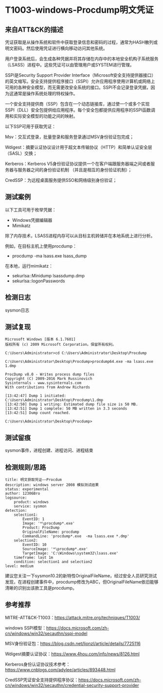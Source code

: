 # T1003-windows-Procdump明文凭证

## 来自ATT&CK的描述

凭证获取是从操作系统和软件中获取登录信息和密码的过程，通常为HASH散列或明文密码。然后使用凭证进行横向移动访问其他系统。

用户登录系统后，会生成各种凭据并将其存储在内存中的本地安全机构子系统服务（LSASS）进程中。这些凭证可以由管理用户或SYSTEM进行管理。

SSPI是Security Support Provider Interface（Microsoft安全支持提供器接口）的英文缩写。安全支持提供程序接口（SSPI）允许应用程序使用计算机或网络上可用的各种安全模型，而无需更改安全系统的接口。SSPI不会记录登录凭据，因为这通常是操作系统处理的特权操作。

一个安全支持提供商（SSP）包含在一个动态链接库，通过使一个或多个实现SSPI（DLL）安全包提供给应用程序。每个安全包都提供应用程序的SSPI函数调用和实际安全模型的功能之间的映射。

以下SSP可用于获取凭证：

Msv：交互式登录，批量登录和服务登录通过MSV身份验证包完成；

Wdigest：摘要认证协议设计用于超文本传输协议（HTTP）和简单认证安全层（SASL）交换；

Kerberos：Kerberos V5身份验证协议提供一个在客户端跟服务器端之间或者服务器与服务器之间的身份验证机制 （并且是相互的身份验证机制）；

CredSSP：为远程桌面服务提供SSO和网络级别身份验证；

## 测试案例

以下工具可用于枚举凭据：

- Windows凭据编辑器
- Mimikatz

除了内存技术，LSASS进程内存可以从目标主机转储并在本地系统上进行分析。

例如，在目标主机上使用procdump：

- procdump -ma lsass.exe lsass_dump

在本地，运行mimikatz：

- sekurlsa::Minidump lsassdump.dmp
- sekurlsa::logonPasswords

## 检测日志

sysmon日志

## 测试复现

```
Microsoft Windows [版本 6.1.7601]
版权所有 (c) 2009 Microsoft Corporation。保留所有权利。

C:\Users\Administrator>cd C:\Users\Administrator\Desktop\Procdump

C:\Users\Administrator\Desktop\Procdump>procdump64.exe -ma lsass.exe 1.dmp

ProcDump v8.0 - Writes process dump files
Copyright (C) 2009-2016 Mark Russinovich
Sysinternals - www.sysinternals.com
With contributions from Andrew Richards

[13:42:47] Dump 1 initiated: C:\Users\Administrator\Desktop\Procdump\1.dmp
[13:42:50] Dump 1 writing: Estimated dump file size is 50 MB.
[13:42:51] Dump 1 complete: 50 MB written in 3.3 seconds
[13:42:51] Dump count reached.

C:\Users\Administrator\Desktop\Procdump>

```

## 测试留痕

sysmon事件，进程创建、进程访问、进程结束

## 检测规则/思路

```
title: 明文获取凭证——Procdum
description: windows server 2008 模拟测试结果
status: experimental
author: 12306Bro
logsource:
    product: windows
    service: sysmon
detection:
    selection1:
        EventID: 1
        Image: '*\procdump*.exe'
        Product: ProcDump
        OriginalFileName: procdump
        CommandLine: 'procdump*.exe  -ma lsass.exe *.dmp'
    selection2:
        EventID: 10
        SourceImage: '*\procdump*.exe'
        TargetImage: 'C:\Windows\system32\lsass.exe'
    timeframe: last 1m
    condition: selection1 and selection2
level: medium
```

建议您关注一下sysmon10.2的新特性OriginalFileName，经过安全人员研究测试发现，在进程创建事件中，procdump修改为ABC，但OriginalFileName依旧能够清晰的识别出该款工具是procdump。

## 参考推荐

MITRE-ATT&CK-T1003：https://attack.mitre.org/techniques/T1003/

windows SSPI模型：https://docs.microsoft.com/zh-cn/windows/win32/secauthn/sspi-model

MSV身份验证包：https://blog.csdn.net/lionzl/article/details/7725116

Wdigest摘要认证协议：https://www.4hou.com/info/news/8126.html

Kerberos身份认证协议技术参考：https://www.cnblogs.com/adylee/articles/893448.html

CredSSP凭证安全支持提供程序协议：https://docs.microsoft.com/zh-cn/windows/win32/secauthn/credential-security-support-provider





